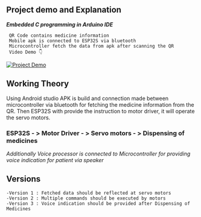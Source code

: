 ## Project demo and Explanation

_**Embedded C programming in Arduino IDE**_

     QR Code contains medicine information
     Mobile apk is connected to ESP32S via bluetooth
     Microcontroller fetch the data from apk after scanning the QR
     Video Demo 👇
[![Project Demo](https://img.youtube.com/vi/0Dg65Skf-iE/0.jpg)](https://www.youtube.com/watch?v=0Dg65Skf-iE)
## Working Theory
Using Android studio APK is build and connection made between microcontroller via bluetooth for fetching the medicine information from the QR. Then ESP32S with provide the instruction to motor driver, it will operate the servo motors.

 ### ESP32S - >  Motor Driver - >  Servo motors - > Dispensing of medicines
  
  _Additionally Voice processor is connected to Microcontroller for providing voice indication for patient via speaker_

  ## Versions

    -Version 1 : Fetched data should be reflected at servo motors
    -Version 2 : Multiple commands should be executed by motors
    -Version 3 : Voice indication should be provided after Dispensing of Medicines
    
  






